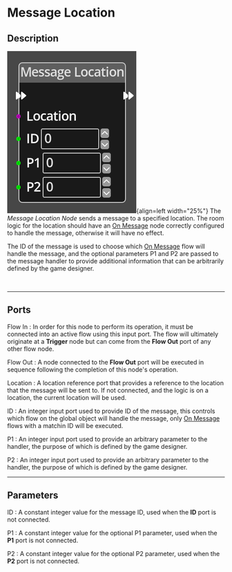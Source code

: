 
# Message Location 

## Description

![Message Location Node](../../assets/nodes/message_location.png){align=left width="25%"}
The *Message Location Node* sends a message to a specified location. 
The room logic for the location should have an [On Message](./on_message.md) node 
correctly configured to handle the message, otherwise it will have no effect.

The ID of the message is used to choose which [On Message](./on_message.md)
flow will handle the message, and the optional parameters P1 and P2 are passed
to the message handler to provide additional information that can be arbitrarily
defined by the game designer.

<br style="clear:left"/>
  
-------

## Ports

Flow In
: In order for this node to perform its operation, it must be connected into an
  active flow using this input port. The flow will ultimately originate at a
  __Trigger__ node but can come from the __Flow Out__ port of any other flow
  node.

Flow Out
: A node connected to the __Flow Out__ port will be executed in sequence
  following the completion of this node's operation.

Location 
: A location reference port that provides a reference to the location that the
  message will be sent to. If not connected, and the logic is on a location, 
  the current location will be used.

ID 
: An integer input port used to provide ID of the message, this controls which
  flow on the global object will handle the message, only [On Message](./on_message.md)
  flows with a matchin ID will be executed.

P1 
: An integer input port used to provide an arbitrary parameter to the handler, the
  purpose of which is defined by the game designer.

P2 
: An integer input port used to provide an arbitrary parameter to the handler, the
  purpose of which is defined by the game designer.

-------

## Parameters

ID 
: A constant integer value for the message ID, used when the __ID__ port is not
  connected.

P1 
: A constant integer value for the optional P1 parameter, used when the __P1__ 
  port is not connected.

P2 
: A constant integer value for the optional P2 parameter, used when the __P2__ 
  port is not connected.


